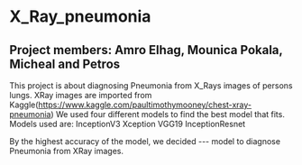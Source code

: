 # X_Ray_pneumonia

## Project members: Amro Elhag, Mounica Pokala, Micheal and Petros

This project is about diagnosing Pneumonia from X_Rays images of persons lungs. XRay images are imported from Kaggle(https://www.kaggle.com/paultimothymooney/chest-xray-pneumonia)
We used four different models to find the best model that fits. Models used are:
InceptionV3
Xception
VGG19
InceptionResnet

By the highest accuracy of the model, we decided --- model to diagnose Pneumonia from XRay images.

